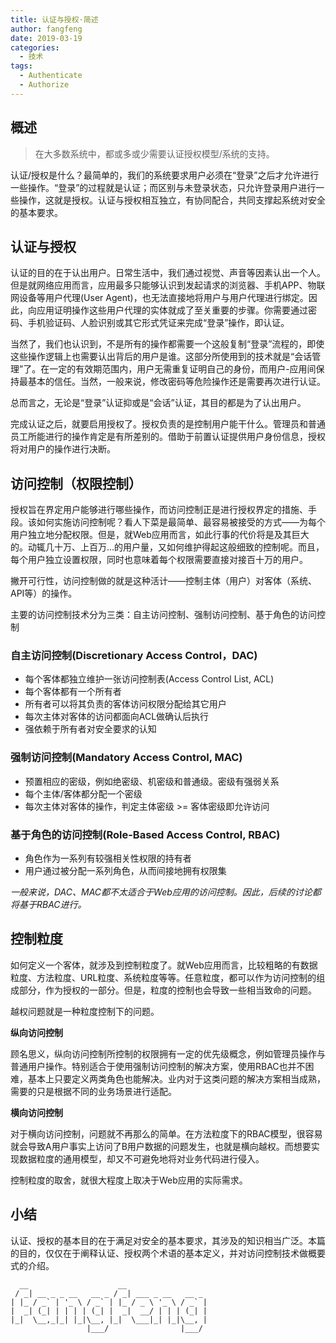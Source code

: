 ```yaml
---
title: 认证与授权·简述
author: fangfeng
date: 2019-03-19
categories:
  - 技术
tags:
  - Authenticate
  - Authorize
---
```


## 概述

> 在大多数系统中，都或多或少需要认证授权模型/系统的支持。

认证/授权是什么？最简单的，我们的系统要求用户必须在“登录”之后才允许进行一些操作。“登录”的过程就是认证；而区别与未登录状态，只允许登录用户进行一些操作，这就是授权。认证与授权相互独立，有协同配合，共同支撑起系统对安全的基本要求。

<!--more-->

## 认证与授权

认证的目的在于认出用户。日常生活中，我们通过视觉、声音等因素认出一个人。但是就网络应用而言，应用最多只能够认识到发起请求的浏览器、手机APP、物联网设备等用户代理(User Agent)，也无法直接地将用户与用户代理进行绑定。因此，向应用证明操作这些用户代理的实体就成了至关重要的步骤。你需要通过密码、手机验证码、人脸识别或其它形式凭证来完成“登录”操作，即认证。

当然了，我们也认识到，不是所有的操作都需要一个这般复制“登录”流程的，即使这些操作逻辑上也需要认出背后的用户是谁。这部分所使用到的技术就是“会话管理”了。在一定的有效期范围内，用户无需重复证明自己的身份，而用户-应用间保持最基本的信任。当然，一般来说，修改密码等危险操作还是需要再次进行认证。

总而言之，无论是“登录”认证抑或是“会话”认证，其目的都是为了认出用户。

完成认证之后，就要启用授权了。授权负责的是控制用户能干什么。管理员和普通员工所能进行的操作肯定是有所差别的。借助于前置认证提供用户身份信息，授权将对用户的操作进行决断。

## 访问控制（权限控制）

授权旨在界定用户能够进行哪些操作，而访问控制正是进行授权界定的措施、手段。该如何实施访问控制呢？看人下菜是最简单、最容易被接受的方式——为每个用户独立地分配权限。但是，就Web应用而言，如此行事的代价将是及其巨大的。动辄几十万、上百万...的用户量，又如何维护得起这般细致的控制呢。而且，每个用户独立设置权限，同时也意味着每个权限需要直接对接百十万的用户。

撇开可行性，访问控制做的就是这种活计——控制主体（用户）对客体（系统、API等）的操作。

主要的访问控制技术分为三类：自主访问控制、强制访问控制、基于角色的访问控制

### 自主访问控制(Discretionary Access Control，DAC)

- 每个客体都独立维护一张访问控制表(Access Control List, ACL)
- 每个客体都有一个所有者
- 所有者可以将其负责的客体访问权限分配给其它用户
- 每次主体对客体的访问都面向ACL做确认后执行
- 强依赖于所有者对安全要求的认知

### 强制访问控制(Mandatory Access Control, MAC)

- 预置相应的密级，例如绝密级、机密级和普通级。密级有强弱关系
- 每个主体/客体都分配一个密级
- 每次主体对客体的操作，判定主体密级 >= 客体密级即允许访问

### 基于角色的访问控制(Role-Based Access Control, RBAC)

- 角色作为一系列有较强相关性权限的持有者
- 用户通过被分配一系列角色，从而间接地拥有权限集

*一般来说，DAC、MAC都不太适合于Web应用的访问控制。因此，后续的讨论都将基于RBAC进行。*

## 控制粒度

如何定义一个客体，就涉及到控制粒度了。就Web应用而言，比较粗略的有数据粒度、方法粒度、URL粒度、系统粒度等等。任意粒度，都可以作为访问控制的组成部分，作为授权的一部分。但是，粒度的控制也会导致一些相当致命的问题。

越权问题就是一种粒度控制下的问题。

**纵向访问控制**

顾名思义，纵向访问控制所控制的权限拥有一定的优先级概念，例如管理员操作与普通用户操作。特别适合于使用强制访问控制的解决方案，使用RBAC也并不困难，基本上只要定义两类角色也能解决。业内对于这类问题的解决方案相当成熟，需要的只是根据不同的业务场景进行适配。

**横向访问控制**

对于横向访问控制，问题就不再那么的简单。在方法粒度下的RBAC模型，很容易就会导致A用户事实上访问了B用户数据的问题发生，也就是横向越权。而想要实现数据粒度的通用模型，却又不可避免地将对业务代码进行侵入。

控制粒度的取舍，就很大程度上取决于Web应用的实际需求。

## 小结

认证、授权的基本目的在于满足对安全的基本要求，其涉及的知识相当广泛。本篇的目的，仅仅在于阐释认证、授权两个术语的基本定义，并对访问控制技术做概要式的介绍。
```plain
  __                    __                  
 / _| __ _ _ __   __ _ / _| ___ _ __   __ _ 
| |_ / _` | '_ \ / _` | |_ / _ \ '_ \ / _` |
|  _| (_| | | | | (_| |  _|  __/ | | | (_| |
|_|  \__,_|_| |_|\__, |_|  \___|_| |_|\__, |
                 |___/                |___/ 
```
